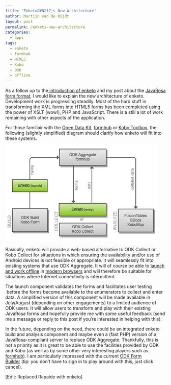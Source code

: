 ```yaml
---
title: 'Enketo&#8217;s New Architecture'
author: Martijn van de Rijdt
layout: post
permalink: /enkets-new-architecture
categories:
  - apps
tags:
  - enketo
  - formhub
  - HTML5
  - Kobo
  - ODK
  - offline
---
```

As a follow up to the[ introduction of enketo][1] and my post about the [JavaRosa form format][2], I would like to explain the new architecture of enketo. Development work is progressing steadily. Most of the hard stuff in transforming the XML forms into HTML5 forms has been completed using the power of XSLT (wow!), PHP and JavaScript. There is a still a lot of work remaining with other aspects of the application.

 [1]: /an-introduction-to-rapaide/ "An Introduction to Rapaide"
 [2]: /survey-tools/ "Survey Tools"

For those familiair with the [Open Data Kit][3], [formhub][4] or [Kobo Toolbox][5], the following (slightly simplified) diagram should clarify how enketo will fit into these systems.

 [3]: http://opendatakit.org
 [4]: http://formhub.org "Formhub website"
 [5]: http://www.kobotoolbox.org/

![Enketo Diagram][6]

 [6]: ../files/2012/05/Enketo-architecture1.png "Enketo architecture"

Basically, enketo will provide a web-based alternative to ODK Collect or Kobo Collect for situations in which ensuring the availability and/or use of Android devices is not feasible or appropriate. It will seamlessly fit into existing systems that use ODK Aggregate. It will of course be able to [launch and work offline][7] in [modern browsers][8] and will therefore be suitable for situations where Internet connectivity is intermittent.

 [7]: /offline-capable-web-applications/ "Offline-Capable Web Applications"
 [8]: /humanitarian-aid-browsing/ "Humanitarian Aid Browsing"

The launch component validates the forms and facilitates user testing  before the forms become available to the enumerators to collect and enter data. A simplified version of this component will be made available in July/August (depending on other engagements) to a limited audience of ODK users. It will allow users to transform and play with their existing JavaRosa forms and hopefully provide me with some useful feedback (send me a message or reply to this post if you’re interested in helping with this).

In the future, depending on the need, there could be an integrated enketo build and analysis component and maybe even a (fast PHP) version of a JavaRosa-compliant server to replace ODK Aggregate. Thankfully, this is not a priority as it is great to be able to use the facilities provided by ODK and Kobo (as well as by some other very interesting players such as [formhub][9]). I am particularly impressed with the current [ODK Form Builder][10] (tip: you don’t have to sign in to play around with this, just click cancel).

 [9]: http://blog.formhub.org/2012/04/09/new-insights-from-your-formhub-map/
 [10]: http://build.opendatakit.org "ODK Form Builder"

\[Edit: Replaced Rapaide with enketo\]